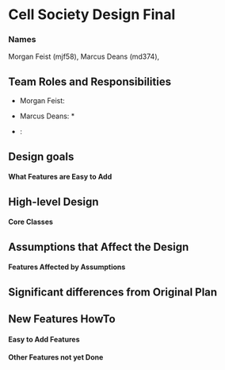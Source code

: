 # Cell Society Design Final
### Names
 Morgan Feist (mjf58), Marcus Deans (md374),

## Team Roles and Responsibilities

 * Morgan Feist:

 * Marcus Deans:
   * 
 
 * :
 
## Design goals


#### What Features are Easy to Add


## High-level Design

#### Core Classes


## Assumptions that Affect the Design

#### Features Affected by Assumptions


## Significant differences from Original Plan


## New Features HowTo

#### Easy to Add Features

#### Other Features not yet Done

